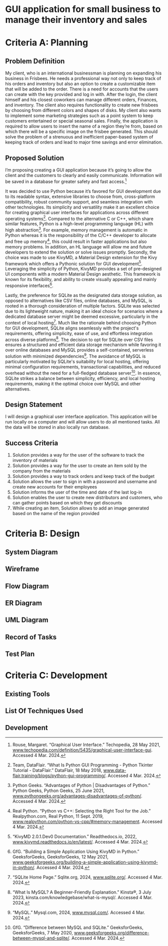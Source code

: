 # GUI application for small business to manage their inventory and sales

# Criteria A: Planning
## Problem Definition
My client, who is an international businessman is planning on expanding his business in Frisbees. He needs a professional way not only to keep track of his orders and inventory but also an option to create a customizable item that will be added to the order. There is a need for accounts that the users can create with the key provided and log in with. After the login, the client himself and his closest coworkers can manage different orders, Finances, and inventory. The client also requires functionality to create new frisbees by choosing from different colors and shapes of disks. My client also wants to implement some marketing strategies such as a point system to keep customers entertained or special seasonal sales. Finally, the application is required to allow users to insert the name of a region they’re from, based on which there will be a specific image on the frisbee generated. This should solve the problem of a strenuous and inefficient paper-based system of keeping track of orders and lead to major time savings and error elimination.

## Proposed Solution
I’m proposing creating a GUI application because it’s going to allow the client and the customers to clearly and easily communicate. Information will be saved in a database for greater safety and fast access.[^1]

It was decided to use Python because it’s favored for GUI development due to its readable syntax, extensive libraries to choose from, cross-platform compatibility, robust community support, and seamless integration with other technologies. Its simplicity and versatility make it an excellent choice for creating graphical user interfaces for applications across different operating systems[^2]. Compared to the alternative C or C++, which share similar features, Python is a high-level programming language (HL) with high abstraction[^3]. For example, memory management is automatic in Python whereas it is the responsibility of the C/C++ developer to allocate and free up memory[^4], this could result in faster applications but also memory problems. In addition, an HL language will allow me and future developers to extend the solution or solve issues promptly.
Secondly, the choice was made to use KivyMD, a Material Design extension for the Kivy framework which offers a Pythonic solution for GUI development[^5]. Leveraging the simplicity of Python, KivyMD provides a set of pre-designed UI components with a modern Material Design aesthetic. This framework is known for its flexibility, and ability to create visually appealing and mainly responsive interfaces[^6].

Lastly, the preference for SQLite as the designated data storage solution, as opposed to alternatives like CSV files, online databases, and MySQL, is rooted in a thorough consideration of multiple factors. SQLite was selected due to its lightweight nature, making it an ideal choice for scenarios where a dedicated database server might be deemed excessive, particularly in the context of local hosting[^7]. Much like the rationale behind choosing Python for GUI development, SQLite aligns seamlessly with the project's requirements, offering simplicity, ease of use, and effortless integration across diverse platforms[^8]. The decision to opt for SQLite over CSV files ensures a structured and efficient data storage mechanism while favoring it over online databases and MySQL provides a self-contained, serverless solution with minimized dependencies[^9]. The avoidance of MySQL is particularly motivated by SQLite's suitability for local hosting, offering minimal configuration requirements, transactional capabilities, and reduced overhead without the need for a full-fledged database server[^10]. In essence, SQLite strikes a balance between simplicity, efficiency, and local hosting requirements, making it the optimal choice over MySQL and other alternatives.

[^1]: Rouse, Margaret. “Graphical User Interface.” Techopedia, 28 May 2021, www.techopedia.com/definition/5435/graphical-user-interface-gui. Accessed 4 Mar. 2024.
[^2]: Team, DataFlair. “What Is Python GUI Programming - Python Tkinter Tutorial - DataFlair.” DataFlair, 18 May 2018, www.data-flair.training/blogs/python-gui-programming/. Accessed 4 Mar. 2024.
[^3]: Python Geeks. “Advantages of Python | Disadvantages of Python.” Python Geeks, Python Geeks, 25 June 2021, www.pythongeeks.org/advantages-disadvantages-of-python/. Accessed 4 Mar. 2024.
[^4]: Real Python. “Python vs C++: Selecting the Right Tool for the Job.” Realpython.com, Real Python, 11 Sept. 2019, www.realpython.com/python-vs-cpp/#memory-management. Accessed 4 Mar. 2024.
[^5]: “KivyMD 2.0.1.Dev0 Documentation.” Readthedocs.io, 2022, www.kivymd.readthedocs.io/en/latest/. Accessed 4 Mar. 2024.
[^6]: GfG. “Building a Simple Application Using KivyMD in Python.” GeeksforGeeks, GeeksforGeeks, 12 May 2021, www.geeksforgeeks.org/building-a-simple-application-using-kivymd-in-python/. Accessed 4 Mar. 2024.
[^7]: “SQLite Home Page.” Sqlite.org, 2024, www.sqlite.org/. Accessed 4 Mar. 2024.
[^8]: “What Is MySQL? A Beginner-Friendly Explanation.” Kinsta®, 3 July 2023, kinsta.com/knowledgebase/what-is-mysql/. Accessed 4 Mar. 2024.
[^9]: “MySQL.” Mysql.com, 2024, www.mysql.com/. Accessed 4 Mar. 2024.
[^10]: GfG. “Difference between MySQL and SQLite.” GeeksforGeeks, GeeksforGeeks, 7 May 2020, www.geeksforgeeks.org/difference-between-mysql-and-sqlite/. Accessed 4 Mar. 2024.

## Design Statement
I will design a graphical user interface application. This application will be run locally on a computer and will allow users to do all mentioned tasks. All the data will be stored in also locally run database.

## Success Criteria
1. Solution provides a way for the user of the software to track the inventory of materials
2. Solution provides a way for the user to create an item sold by the company from the materials
3. Solution provides a way to track orders and keep track of the budget
4. Solution allows the user to sign in with a password and username and create new accounts for their employees
5. Solution informs the user of the time and date of the last log-in
6. Solution enables the user to create new distributors and customers, who can gather points based on which they get discounts
7. While creating an item, Solution allows to add an image generated based on the name of the region provided

# Criteria B: Design
## System Diagram
## Wireframe
## Flow Diagram
## ER Diagram
## UML Diagram

## Record of Tasks
## Test Plan

# Criteria C: Development
## Existing Tools
## List Of Techniques Used

## Development


